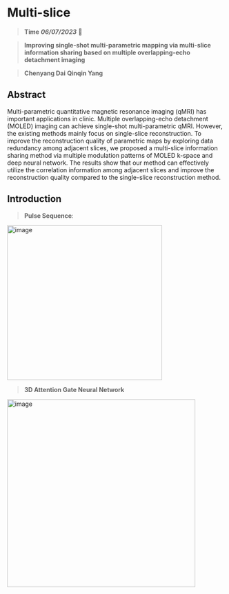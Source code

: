 # Multi-slice
> **Time** ***06/07/2023***
🤗

> **Improving single-shot multi-parametric mapping via multi-slice information sharing based on multiple overlapping-echo detachment imaging**

> **Chenyang Dai** **Qinqin Yang**

## Abstract
Multi-parametric quantitative magnetic resonance imaging (qMRI) has important applications in clinic. Multiple overlapping-echo detachment (MOLED) imaging can achieve single-shot multi-parametric qMRI. However, the existing methods mainly focus on single-slice reconstruction. To improve the reconstruction quality of parametric maps by exploring data redundancy among adjacent slices, we proposed a multi-slice information sharing method via multiple modulation patterns of MOLED k-space and deep neural network. The results show that our method can effectively utilize the correlation information among adjacent slices and improve the reconstruction quality compared to the single-slice reconstruction method.

## Introduction

> **Pulse Sequence**:

  <img width="359" alt="image" src="https://github.com/SomebodyUp/Multi-slice/assets/55176537/2b632b72-523c-4f37-9d6b-4eb569056cfd">
  
> **3D Attention Gate Neural Network**

  <img width="436" alt="image" src="https://github.com/SomebodyUp/Multi-slice/assets/55176537/86aeb8f2-dff0-49d1-be14-607de9c4d0f2">
